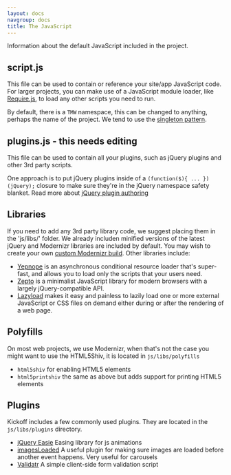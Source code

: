 ```yaml
---
layout: docs
navgroup: docs
title: The JavaScript
---
```


Information about the default JavaScript included in the project.

## script.js

This file can be used to contain or reference your site/app JavaScript code. For larger projects, you can make use of a JavaScript module loader, like [Require.js](http://requirejs.org/), to load any other scripts you need to run.

By default, there is a `TMW` namespace, this can be changed to anything, perhaps the name of the project. We tend to use the [singleton pattern](http://addyosmani.com/resources/essentialjsdesignpatterns/book/#singletonpatternjavascript).

## plugins.js - this needs editing

This file can be used to contain all your plugins, such as jQuery plugins and
other 3rd party scripts.

One approach is to put jQuery plugins inside of a `(function($){ ... })(jQuery);` closure to make sure they're in the jQuery namespace safety blanket. Read more about [jQuery plugin authoring](http://docs.jquery.com/PluginsAuthoring#Getting_Started)

## Libraries

If you need to add any 3rd party library code, we suggest placing them in the 'js/libs/' folder. We already includen minified versions of the latest jQuery and Modernizr libraries are included by default. You may wish to create your own [custom Modernizr build](http://www.modernizr.com/download/). Other libraries include:

* [Yepnope](http://yepnopejs.com/) is an asynchronous conditional resource loader that's super-fast, and allows you to load only the scripts that your users need.
* [Zepto](http://zeptojs.com/) is a minimalist JavaScript library for modern browsers with a largely jQuery-compatible API.
* [Lazyload](https://github.com/rgrove/lazyload/) makes it easy and painless to lazily load one or more external JavaScript or CSS files on demand either during or after the rendering of a web page.

## Polyfills

On most web projects, we use Modernizr, when that's not the case you might want to use the HTML5Shiv, it is located in `js/libs/polyfills`

* `html5shiv` for enabling HTML5 elements
* `html5printshiv` the same as above but adds support for printing HTML5 elements

## Plugins

Kickoff includes a few commonly used plugins. They are located in the `js/libs/plugins` directory.

* [jQuery Easie](http://janne.aukia.com/easie/) Easing library for js animations
* [imagesLoaded](https://github.com/desandro/imagesloaded) A useful plugin for making sure images are loaded before another event happens. Very useful for carousels
* [Validatr](http://jaymorrow.github.com/validatr/) A simple client-side form validation script
